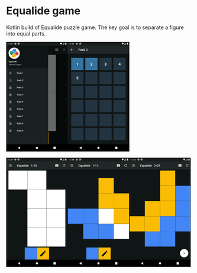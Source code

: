 # Equalide game

Kotlin build of Equalide puzzle game. The key goal is to separate a figure into equal parts.

<img src="docs/images/Screenshot_1.png" width="33%"><img src="docs/images/Screenshot_2.png" width="33%">

<img src="docs/images/Screenshot_3.png" width="33%"><img src="docs/images/Screenshot_4.png" width="33%"><img src="docs/images/Screenshot_5.png" width="33%">


